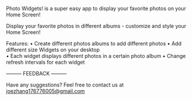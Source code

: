 Photo Widgets! is a super easy app to display your favorite photos on your Home Screen!

Display your favorite photos in different albums - customize and style your Home Screen!

Features:
• Create different photos albums to add different photos
• Add different size Widgets on your desktop  
• Each widget displays different photos in a certain photo album 
• Change refresh intervals for each widget

——— FEEDBACK ———

Have any suggestions? Feel free to contact us at joezhang176776005@gmail.com
